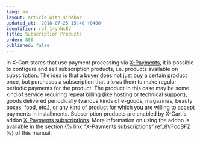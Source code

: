 ```yaml
---
lang: en
layout: article_with_sidebar
updated_at: '2018-07-25 15:40 +0400'
identifier: ref_14yhWsEV
title: Subscription Products
order: 800
published: false
---
```

In X-Cart stores that use payment processing via [X-Payments](https://www.x-payments.com/), it is possible to configure and sell subscription products, i.e. products available on subscription. The idea is that a buyer does not just buy a certain product once, but purchases a subscription that allows them to make regular periodic payments for the product. The product in this case may be some kind of service requiring repeat billing (like hosting or technical support), goods delivered periodically (various kinds of e-goods, magazines, beauty boxes, food, etc.), or any kind of product for which you are willing to accept payments in installments. Subscription products are enabled by X-Cart's addon [X-Payments subscriptions](https://market.x-cart.com/addons/x-payments-subscriptions-and-installements.html). More information on using the addon is available in the section {% link "X-Payments subscriptions" ref_8VFoqBFZ %} of this manual.